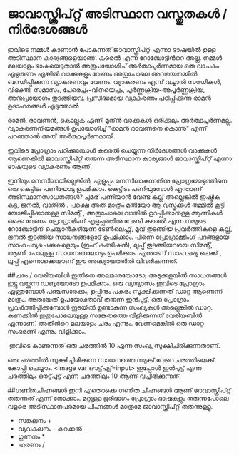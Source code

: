 ﻿# ജാവാസ്ക്രിപ്റ്റ് അടിസ്ഥാന വസ്തുതകള്‍ / നിർദേശങ്ങൾ

ഇവിടെ നമ്മള്‍ കാണാന്‍ പോകുന്നത് ജാവാസ്ക്രിപ്റ്റ് എന്നാ ഭാഷയില്‍ ഉള്ള അടിസ്ഥാന കാര്യങ്ങളെയാണ്. കരെല്‍ എന്ന റോബോട്ടിന്‍റെ അല്ല. നമ്മള്‍ മലയാളം ഭാഷയെടുതാല്‍ അതുപയോഗിച് അര്‍ത്ഥപൂര്‍ണമായ ഒരു വാചകം എഴുതണം എങ്കില്‍ വാക്കുകളും വേണം അതുപോലെ അവയെതമ്മില്‍ ബന്ധിപ്പിക്കുന്ന വ്യാകരണവും വേണം. വ്യാകരണം എന്ന് വച്ചാല്‍ സന്ധികള്‍, വിഭക്തി,	സമാസം, പേരെച്ചം-വിനയെച്ചം, പൂര്‍ണ്ണക്രിയ-അപൂര്‍ണ്ണക്രിയ, അനുപ്രയോഗം തുടങ്ങിയവ. പ്രസിദ്ധമായ വ്യാകരണം പഠിപ്പിക്കുന്ന രാമന്‍ ഉദാഹരങ്ങള്‍ എടുത്താല്‍

രാമന്‍, രാവണന്‍, കൊല്ലുക എന്നീ മൂന്ന്‍ വാക്കുകള്‍ ഒരിക്കലും അര്‍ത്ഥപൂര്‍ണമല്ല. വ്യാകരണനിയമങ്ങള്‍ ഉപയോഗിച്ച് "രാമന്‍ രാവണനെ കൊന്നു" എന്ന് പറഞ്ഞാല്‍ അത് അര്‍ത്ഥപൂര്‍ണമായി.

ഇവിടെ പ്രോഗ്രാം പഠിക്കുമ്പോള്‍ കരെല്‍ ചെയ്യുന്ന നിര്‍ദേശങ്ങള്‍ വാക്കുകള്‍ ആണെകില്‍ ജാവാസ്ക്രിപ്റ്റ് തരുന്ന അടിസ്ഥാന കാര്യങ്ങള്‍ ജാവാസ്ക്രിപ്റ്റ് എന്നാ ഭാഷയുടെ വ്യാകരണം ആണ്.

ഇനിയും മനസിലായില്ലെങ്കില്‍, എളുപ്പം മനസിലാകുന്നതിനു പ്രോഗ്രമ്മേഴുത്തിനെ ഒരു കെട്ടിടം പണിയോടു ഉപമിക്കാം. കെട്ടിടം പണിയുമ്പോള്‍ എന്താണ് അടിസ്ഥാനസാധനങ്ങള്‍? ചുമര് പണിയാന്‍ വേണ്ട കല്ല്‌ അല്ലെങ്കില്‍ ഇഷ്ടിക കട്ട, ജനല്‍, വാതില്‍ . പക്ഷെ അത് മാത്രം മതിയോ ആ വസ്തുക്കള്‍ തമ്മില്‍ കൂട്ടി യോജിപ്പിക്കാനുള്ള സിമന്റ്‌ , അതുപോലെ വാതില്‍ ഉറപ്പിക്കാനുള്ള ആണികള്‍ ഒക്കെ വേണം. പ്രോഗ്രാമിംഗ് എളുപ്പത്തിനു വേണ്ടി കരെല്‍ എന്ന നമ്മുടെ റോബോട്ടിന് ചെയ്യാന്‍കഴിയുന്ന ടേണ്‍ലെഫ്റ്റ്, മൂവ് തുടങ്ങിയ പ്രവര്‍ത്തികളെ കല്ല്‌, ജനല്‍ തുടങ്ങിയ സാധനങ്ങളോട് ഉപമിക്കാം. പിന്നെ പ്രോഗ്രാമ്മിംഗ് പദങ്ങളായ സാഹചര്യചെക്കുകളെയും (ഇഫ്‌ കണ്ടിഷന്‍), ലൂപ്പ് തുടങ്ങിയവയെ സിമന്റ്‌, ആണി പോലുള്ള സാധനങ്ങലോടും ഉപമിക്കാം. എന്താണ് സാഹചര്യ ചെക്ക് , ലൂപ്പ് എന്നൊക്കെയാണ് ഈ അദ്ധ്യായത്തില്‍ വിവരിക്കുന്നത്.


##ചരം / വേരിയബിള്‍
ഇതിനെ അലമാരയോടോ, അടുക്കളയില്‍ സാധനങ്ങള്‍ ഇട്ടു വയ്ക്കുന്ന ഡബ്ബയോടോ ഉപമിക്കാം. ഒരു വ്യത്യാസം ഇവിടെ പ്രോഗ്രാം എഴുതുമ്പോള്‍ പഞ്ചസാരക്കും, ഉപ്പിനും പകരം സൂക്ഷിക്കുന്നത് ഡാറ്റ ആണെന്ന് മാത്രം. അതായത് ഉപയോക്താവ് തരുന്ന ഇന്‍പുട്ട്, ഒരു പ്രോഗ്രാം പ്രവര്‍ത്തിപ്പിക്കുമ്പോള്‍ ഇടയില്‍ ഉണ്ടാകുന്ന സംഖ്യകള്‍ അല്ലെങ്കില്‍ ഡാറ്റ. കണക്കില്‍ ഇതുപോലെയുള്ള സങ്കേതത്തെ വിളിക്കുന്നത് വേരിയബില്‍ എന്നാണ്. അതിന്‍റെ മലയാളം ചരം എന്നും. വേണമെങ്കില്‍ ഒരു ഡാറ്റ സംഭരണി എന്നും വിളിക്കാം.

<image var input=10>
ഇവിടെ കാണുന്നത് ഒരു ചരത്തില്‍ 10 എന്ന സംഖ്യ സൂക്ഷിചിരിക്കുന്നതാണ്.

ഒരു ചരത്തില്‍ സൂക്ഷിച്ചിരിക്കുന്ന സാധനത്തെ നമുക്ക് വേറെ ചരത്തിലെക്ക് കോപ്പി ചെയ്യാം.
<image var ഔട്ട്‌പുട്ട്=input>
ഇപ്പോള്‍ ഇന്‍പുട്ട് എന്ന ചരത്തിലും ഔട്ട്‌പുട്ട് എന്ന ചരത്തിലും 10 ആണ് വച്ചിരിക്കുന്നത്.

##ഗണിതചിഹ്നങ്ങള്‍
ഇനി ഏതൊക്കെ ഗണിത ചിഹ്നങ്ങള്‍ ആണ് ജാവാസ്ക്രിപ്റ്റ് തരുന്നത് എന്ന് നോക്കാം. മറ്റുള്ള ഭൂരിഭാഗം പ്രോഗ്രാം ഭാഷകളും തരുന്നപോലെ വളരെ അടിസ്ഥാനപരമായ ചിഹ്നങ്ങള്‍ മാത്രമേ ജാവാസ്ക്രിപ്റ്റ് തരുന്നുള്ളൂ.

- സങ്കലനം +
- വ്യവകലനം - കുറക്കല്‍ -
- ഗുണനം *
- ഹരണം /